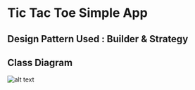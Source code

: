 # Tic Tac Toe Simple App
## Design Pattern Used : Builder & Strategy 
## Class Diagram
![alt text](https://github.com/surajsharma286/lld/tictactoe.png?raw=true)
      
        
